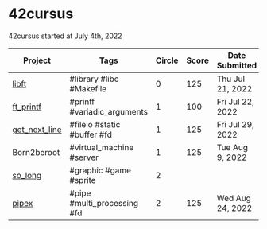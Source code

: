 # 42cursus
42cursus started at July 4th, 2022

| Project  | Tags | Circle | Score | Date Submitted |
| -------- | ---- | ------ | ----- | -------------- |
| [libft](./libft) | #library #libc #Makefile | 0 | 125 | Thu Jul 21, 2022 |
| [ft_printf](./ft_printf) | #printf #variadic_arguments | 1 | 100 | Fri Jul 22, 2022 |
| [get_next_line](./get_next_line) | #fileio #static #buffer #fd | 1 | 125 | Fri Jul 29, 2022 |
| Born2beroot | #virtual_machine #server | 1 | 125 | Tue Aug 9, 2022 |
| [so_long](./so_long) | #graphic #game #sprite | 2 |   |   |
| [pipex](./pipex)   | #pipe #multi_processing #fd | 2 | 125 | Wed Aug 24, 2022 |
